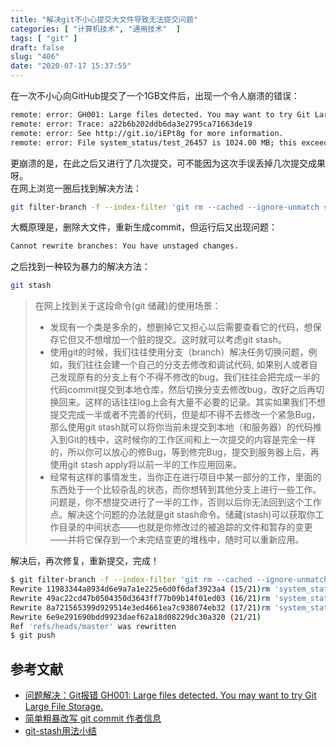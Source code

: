 ```yaml
---
title: "解决git不小心提交大文件导致无法提交问题"
categories: [ "计算机技术", "通用技术"  ]
tags: [ "git" ]
draft: false
slug: "406"
date: "2020-07-17 15:37:55"
---
```



在一次不小心向GitHub提交了一个1GB文件后，出现一个令人崩溃的错误：
```bash
remote: error: GH001: Large files detected. You may want to try Git Large File Storage - https://git-lfs.github.com.
remote: error: Trace: a22b6b202ddb6da3e2795ca71663de19
remote: error: See http://git.io/iEPt8g for more information.
remote: error: File system_status/test_26457 is 1024.00 MB; this exceeds GitHub's file size limit of 100.00 MB
```
更崩溃的是，在此之后又进行了几次提交，可不能因为这次手误丢掉几次提交成果呀。<br />在网上浏览一圈后找到解决方法：
```bash
git filter-branch -f --index-filter 'git rm --cached --ignore-unmatch system_status/test_26457'
```
大概原理是，删除大文件，重新生成commit，但运行后又出现问题：
```bash
Cannot rewrite branches: You have unstaged changes.
```
之后找到一种较为暴力的解决方法：
```bash
git stash
```
> 在网上找到关于这段命令(git 储藏)的使用场景：
> - 发现有一个类是多余的，想删掉它又担心以后需要查看它的代码，想保存它但又不想增加一个脏的提交。这时就可以考虑git stash。
> - 使用git的时候，我们往往使用分支（branch）解决任务切换问题，例如，我们往往会建一个自己的分支去修改和调试代码, 如果别人或者自己发现原有的分支上有个不得不修改的bug，我们往往会把完成一半的代码commit提交到本地仓库，然后切换分支去修改bug，改好之后再切换回来。这样的话往往log上会有大量不必要的记录。其实如果我们不想提交完成一半或者不完善的代码，但是却不得不去修改一个紧急Bug，那么使用git stash就可以将你当前未提交到本地（和服务器）的代码推入到Git的栈中，这时候你的工作区间和上一次提交的内容是完全一样的，所以你可以放心的修Bug，等到修完Bug，提交到服务器上后，再使用git stash apply将以前一半的工作应用回来。
> - 经常有这样的事情发生，当你正在进行项目中某一部分的工作，里面的东西处于一个比较杂乱的状态，而你想转到其他分支上进行一些工作。问题是，你不想提交进行了一半的工作，否则以后你无法回到这个工作点。解决这个问题的办法就是git stash命令。储藏(stash)可以获取你工作目录的中间状态——也就是你修改过的被追踪的文件和暂存的变更——并将它保存到一个未完结变更的堆栈中，随时可以重新应用。

解决后，再次修复，重新提交，完成！
```bash
$ git filter-branch -f --index-filter 'git rm --cached --ignore-unmatch system_status/test_26457'
Rewrite 11983344a8934d6e9a7a1e225e6d0f6daf3923a4 (15/21)rm 'system_status/test_26457'
Rewrite 49ac22cd47b0504350d3643ff77b09b14f01ed03 (16/21)rm 'system_status/test_26457'
Rewrite 8a721565399d929514e3ed4661ea7c938074eb32 (17/21)rm 'system_status/test_26457'
Rewrite 6e9e291690bdd9923daef62a18d08229dc30a320 (21/21)
Ref 'refs/heads/master' was rewritten
$ git push
```
<a name="2K4ZN"></a>
## 参考文献

- [问题解决：Git报错 GH001: Large files detected. You may want to try Git Large File Storage.](https://blog.csdn.net/qq_43827595/article/details/105673569)
- [简单粗暴改写 git commit 作者信息](http://azaleasays.com/2014/03/01/change-the-author-of-commits-in-git/)
- [git-stash用法小结](https://www.cnblogs.com/tocy/p/git-stash-reference.html)
